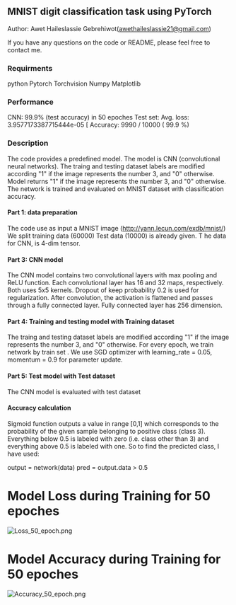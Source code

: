 ## MNIST digit classification task using PyTorch

Author: Awet Haileslassie Gebrehiwot(awethaileslassie21@gmail.com)

If you have any questions on the code or README, please feel free to contact me.

### Requirments
python 
Pytorch
Torchvision
Numpy
Matplotlib


### Performance

CNN: 99.9% (test accuracy) in 50 epoches
Test set: Avg. loss:  3.9577173387715444e-05 	[ Accuracy:  9990 / 10000  (  99.9 %)

### Description

The code provides a predefined model.
The  model is CNN (convolutional neural networks).
The traing and testing dataset labels are modified according "1" if the image represents the number 3, and "0" otherwise. 
Model returns "1" if the image represents the number 3, and "0" otherwise.
The network is trained and evaluated on MNIST dataset with classification accuracy. 

#### Part 1: data preparation

The code use as input a MNIST image (http://yann.lecun.com/exdb/mnist/)  
We split training data (60000) 
Test data (10000) is already given.
T he data for CNN, is 4-dim tensor.

#### Part 3: CNN model

The CNN model contains two convolutional layers with max pooling and ReLU function.
Each convolutional layer has 16 and 32 maps, respectively.
Both uses 5x5 kernels.
Dropout of keep probability 0.2 is used for regularization.
After convolution, the activation is flattened and passes through a fully connected layer.
Fully connected layer has 256 dimension.

#### Part 4: Training and testing model with Training dataset 
The traing and testing dataset labels are modified according "1" if the image represents the number 3, and "0" otherwise. 
For every epoch, we train network by train set .
We use SGD optimizer with learning_rate = 0.05, momentum = 0.9 for parameter update.

#### Part 5: Test model with Test dataset

The CNN model is evaluated with test dataset

#### Accuracy calculation

Sigmoid function outputs a value in range [0,1] which corresponds to the probability of the given sample belonging to positive class (class 3). Everything below 0.5 is labeled with zero (i.e. class other than 3) and everything above 0.5 is labeled with one. So to find the predicted class, I have used:

output = network(data)
pred = output.data > 0.5

# Model Loss during Training for 50 epoches 
![Loss_50_epoch.png](https://github.com/awethaileslassie/awet_mnist_pytorch/blob/master/Loss_50_epoch.png)

# Model Accuracy during Training for 50 epoches
![Accuracy_50_epoch.png](https://github.com/awethaileslassie/awet_mnist_pytorch/blob/master/Accuracy_50_epoch.png)

